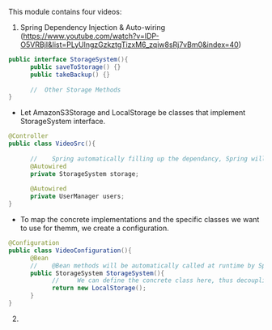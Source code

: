 This module contains four videos:

1. Spring Dependency Injection & Auto-wiring (https://www.youtube.com/watch?v=IDP-O5VRBjI&list=PLyUlngzGzkztgTizxM6_zqiw8sRj7vBm0&index=40)

```java
public interface StorageSystem(){
      public saveToStorage() {}
      public takeBackup() {}
      
      //  Other Storage Methods
}
```
- Let AmazonS3Storage and LocalStorage be classes that implement StorageSystem interface.

```java
@Controller
public class VideoSrc(){
      
      //    Spring automatically filling up the dependancy, Spring will find an object that has the configuration for StorageSystem.
      @Autowired
      private StorageSystem storage;
      
      @Autowired
      private UserManager users;
}
```
- To map the concrete implementations and the specific classes we want to use for themm, we create a configuration.
```java
@Configuration
public class VideoConfiguration(){
      @Bean
      //    @Bean methods will be automatically called at runtime by Spring.
      public StorageSystem StorageSystem(){
            //     We can define the concrete class here, thus decoupling the process.
            return new LocalStorage();
      }
}
```

2. 


